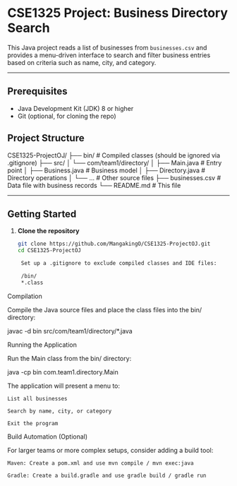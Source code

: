 # CSE1325 Project: Business Directory Search

This Java project reads a list of businesses from `businesses.csv` and provides a menu-driven interface to search and filter business entries based on criteria such as name, city, and category.

---

## Prerequisites

- Java Development Kit (JDK) 8 or higher  
- Git (optional, for cloning the repo)

## Project Structure

CSE1325-ProjectOJ/
├── bin/ # Compiled classes (should be ignored via .gitignore)
├── src/
│ └── com/team1/directory/
│ ├── Main.java # Entry point
│ ├── Business.java # Business model
│ ├── Directory.java # Directory operations
│ └── ... # Other source files
├── businesses.csv # Data file with business records
└── README.md # This file


---

## Getting Started

1. **Clone the repository**  
   ```bash
   git clone https://github.com/MangakingO/CSE1325-ProjectOJ.git
   cd CSE1325-ProjectOJ

    Set up a .gitignore to exclude compiled classes and IDE files:

    /bin/
    *.class

Compilation

Compile the Java source files and place the class files into the bin/ directory:

javac -d bin src/com/team1/directory/*.java

Running the Application

Run the Main class from the bin/ directory:

java -cp bin com.team1.directory.Main

The application will present a menu to:

    List all businesses

    Search by name, city, or category

    Exit the program

Build Automation (Optional)

For larger teams or more complex setups, consider adding a build tool:

    Maven: Create a pom.xml and use mvn compile / mvn exec:java

    Gradle: Create a build.gradle and use gradle build / gradle run
